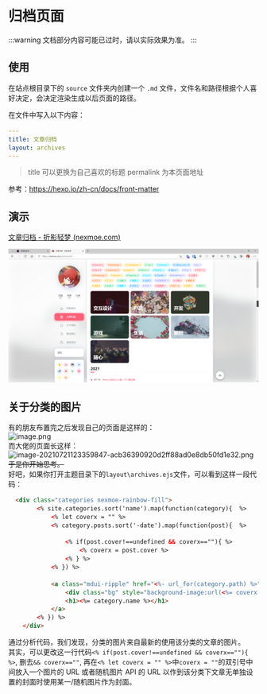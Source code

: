 # 归档页面

:::warning
文档部分内容可能已过时，请以实际效果为准。
:::

## 使用

在站点根目录下的 `source` 文件夹内创建一个 `.md` 文件，文件名和路径根据个人喜好决定，会决定渲染生成以后页面的路径。

在文件中写入以下内容：

```yaml
---
title: 文章归档
layout: archives
---
```

> title 可以更换为自己喜欢的标题 permalink 为本页面地址

参考：<https://hexo.io/zh-cn/docs/front-matter>

## 演示

[文章归档 - 折影轻梦 (nexmoe.com)](https://nexmoe.com/archive.html)

![image-20210721123359847](archive/image-20210721123359847.png)

## 关于分类的图片

有的朋友布置完之后发现自己的页面是这样的：  
![image.png](https://s2.loli.net/2022/04/11/JGga2t5dnyNTDsI.png)  
而大佬的页面长这样：  
![image-20210721123359847-acb36390920d2ff88ad0e8db50fd1e32.png](https://s2.loli.net/2022/04/11/bYvMsq8lLTVxBg4.png)  
~~于是你开始思考。~~  
好吧，如果你打开主题目录下的`layout\archives.ejs`文件，可以看到这样一段代码：  

```html
  <div class="categories nexmoe-rainbow-fill">
        <% site.categories.sort('name').map(function(category){  %>
            <% let coverx = "" %>
            <% category.posts.sort('-date').map(function(post){  %>
                
                <% if(post.cover!==undefined && coverx==""){ %> 
                    <% coverx = post.cover %> 
                <% } %>
            <% }) %>

            <a class="mdui-ripple" href="<%- url_for(category.path) %>">
                <div class="bg" style="background-image:url(<%= coverx %>)"></div>
                <h1><%= category.name %></h1>
            </a>
        <% }) %>
    </div>
```

通过分析代码，我们发现，分类的图片来自最新的使用该分类的文章的图片。  
其实，可以更改这一行代码`<% if(post.cover!==undefined && coverx==""){ %>`, 删去`&& coverx==""`, 再在`<% let coverx = "" %>`中`coverx = ""`的双引号中间放入一个图片的 URL 或者随机图片 API 的 URL 以作到该分类下文章无单独设置的封面时使用某一/随机图片作为封面。
